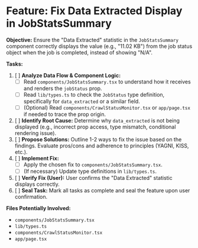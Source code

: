 # Feature: Fix Data Extracted Display in JobStatsSummary

**Objective:** Ensure the "Data Extracted" statistic in the `JobStatsSummary` component correctly displays the value (e.g., "11.02 KB") from the job status object when the job is completed, instead of showing "N/A".

**Tasks:**

1.  [ ] **Analyze Data Flow & Component Logic:**
    *   [ ] Read `components/JobStatsSummary.tsx` to understand how it receives and renders the `jobStatus` prop.
    *   [ ] Read `lib/types.ts` to check the `JobStatus` type definition, specifically for `data_extracted` or a similar field.
    *   [ ] (Optional) Read `components/CrawlStatusMonitor.tsx` or `app/page.tsx` if needed to trace the prop origin.
2.  [ ] **Identify Root Cause:** Determine why `data_extracted` is not being displayed (e.g., incorrect prop access, type mismatch, conditional rendering issue).
3.  [ ] **Propose Solutions:** Outline 1-2 ways to fix the issue based on the findings. Evaluate pros/cons and adherence to principles (YAGNI, KISS, etc.).
4.  [ ] **Implement Fix:**
    *   [ ] Apply the chosen fix to `components/JobStatsSummary.tsx`.
    *   [ ] (If necessary) Update type definitions in `lib/types.ts`.
5.  [ ] **Verify Fix (User):** User confirms the "Data Extracted" statistic displays correctly.
6.  [ ] **Seal Task:** Mark all tasks as complete and seal the feature upon user confirmation.

**Files Potentially Involved:**

*   `components/JobStatsSummary.tsx`
*   `lib/types.ts`
*   `components/CrawlStatusMonitor.tsx`
*   `app/page.tsx`